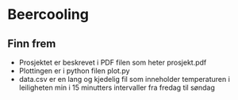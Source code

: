 # Beercooling
## Finn frem
* Prosjektet er beskrevet i PDF filen som heter prosjekt.pdf
* Plottingen er i python filen plot.py
* data.csv er en lang og kjedelig fil som inneholder temperaturen i leiligheten min i 15 minutters intervaller
fra fredag til søndag
